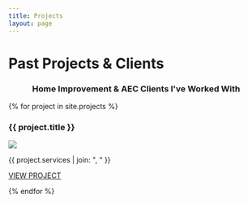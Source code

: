 ```yaml
---
title: Projects
layout: page
---
```


<!-- Projects Section -->
# Past Projects & Clients
<h3 style="text-align:center;">Home Improvement & AEC Clients I've Worked With</h3>

<!-- Loop Through Projects Collection -->
{% for project in site.projects %}
<div class="project">
  <h3>{{ project.title }}</h3>
  <a href="{{ project.url }}"><img src="{{ project.logo }}"></a>
  <p id="services-list">{{ project.services | join: ", " }}</p>
  <p><a href="{{ project.url }}">VIEW PROJECT</a></p>
</div>
{% endfor %}
